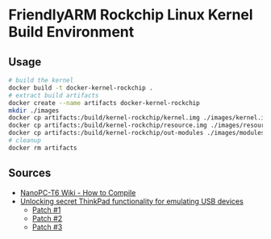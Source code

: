 # FriendlyARM Rockchip Linux Kernel Build Environment

## Usage

```bash
# build the kernel
docker build -t docker-kernel-rockchip .
# extract build artifacts
docker create --name artifacts docker-kernel-rockchip
mkdir ./images
docker cp artifacts:/build/kernel-rockchip/kernel.img ./images/kernel.img
docker cp artifacts:/build/kernel-rockchip/resource.img ./images/resource.img
docker cp artifacts:/build/kernel-rockchip/out-modules ./images/modules
# cleanup
docker rm artifacts
```

## Sources

- [NanoPC-T6 Wiki - How to Compile](https://wiki.friendlyelec.com/wiki/index.php/NanoPC-T6#How_to_Compile)
- [Unlocking secret ThinkPad functionality for emulating USB devices](https://xairy.io/articles/thinkpad-xdci)
  - [Patch #1](https://git.kernel.org/pub/scm/linux/kernel/git/torvalds/linux.git/commit/?id=3551ff7c5cfff4dc27fdcd14fa286edc08d78088)
  - [Patch #2](https://git.kernel.org/pub/scm/linux/kernel/git/torvalds/linux.git/commit/?id=fc85c59b85d111f51b58ecf08485fa74ac5471cd)
  - [Patch #3](https://git.kernel.org/pub/scm/linux/kernel/git/torvalds/linux.git/commit/?id=cf9f7a6ee7b1f53f9ae13da55585b7d16aee2460)